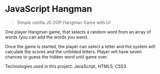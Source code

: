 # JavaScript Hangman
> Simple vanilla JS OOP Hangman Game with UI

One player Hangman game, that selects a random word from an array of words (you can add the words you want).

Once the game is started, the player can select a letter and the system will calculate the scores and the unfolded letters. Player will have seven chances to guess the hidden word until game over.

Technologies used in this project: JavaScript, HTML5, CSS3.
